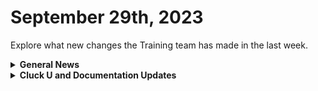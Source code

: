 # September 29th, 2023

Explore what new changes the Training team has made in the last week.

<details>

<summary><strong>General News</strong></summary>

* Game Tip for the Week: Prepare yourself for the onslaught of games coming in October like Spider-Man 2, Super Mario Wonder, Forza, and Assassin's Creed Mirage! Hope you've finished more than 10% of Baldur's Gate and Starfield! poor Adam will catch up one day...
* Shoutouts to everyone who joined us in training this week! We appreciate your feedback as we continue to build out new training experiences. We'll be at it again next week with the same bat time, and same bat channels:
  * Mondays: Rewst 101 @ 12pm EST + Rewst 104 @ 1:15pm EST
  * Tuesdays: Rewst 102 @ 12pm EST + Rewst 105 @ 1:15pm EST
  * Wednesdays: Rewst 103 @ 12pm EST + Rewst 106 @ 1:15pm EST
  * Thursdays: ROC AMA @ 11am EST
* Join us in our new [Cluck-U Discord channel](https://discord.com/channels/936789089703845988/1121465945295167588) if you have any questions, comments, or concerns!

</details>

<details>

<summary><strong>Cluck U and Documentation Updates</strong></summary>

**Cluck University**

* Minor fixes to steps in Cluck U exercise steps based on feedback.
* Updated the [Hello World](../../cluck-university/getting-started/hello-world.md) exercise steps for clarity.

**Documentation**

* [Open Mic - September 22nd Video and Page Added](../roc-open-mics/september-22-2023-efficient-onboarding-custom-integrations-and-sql-magic.md)
* Shoutouts to Kevin Grube and Kelvin for contributing to the docs this week! For those who missed it, we're building out the ability to contribute to our docs, [starting with updates and fixes](../../community-corner/how-to-contribute.md).&#x20;
* Updates and Fixes
  * Updated the URL note on the [Connectwise Pod Configuration](../../documentation/integrations/psa/connectwise-manage/pod-configuration.md) page.
  * Added note about post-modification behavior note on [Best Practices for Microsoft Integrations](../../documentation/integrations/cloud/authorization-best-practices.md)
  * Added Read-only information on the [How to Add or Remove Users](../../documentation/user-management/how-to-add-and-remove-users.md) and [Roles](../../documentation/user-management/roles.md) pages.
  * Updated the Bring Your Own Database script on the [Database Integration Setup](../../documentation/integrations/database/database-integration-setup.md) page.

</details>
